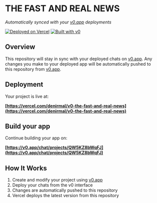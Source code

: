 # THE FAST AND REAL NEWS

*Automatically synced with your [v0.app](https://v0.app) deployments*

[![Deployed on Vercel](https://img.shields.io/badge/Deployed%20on-Vercel-black?style=for-the-badge&logo=vercel)](https://vercel.com/denirmal/v0-the-fast-and-real-news)
[![Built with v0](https://img.shields.io/badge/Built%20with-v0.app-black?style=for-the-badge)](https://v0.app/chat/projects/QW5KZ8bWqFJ)

## Overview

This repository will stay in sync with your deployed chats on [v0.app](https://v0.app).
Any changes you make to your deployed app will be automatically pushed to this repository from [v0.app](https://v0.app).

## Deployment

Your project is live at:

**[https://vercel.com/denirmal/v0-the-fast-and-real-news](https://vercel.com/denirmal/v0-the-fast-and-real-news)**

## Build your app

Continue building your app on:

**[https://v0.app/chat/projects/QW5KZ8bWqFJ](https://v0.app/chat/projects/QW5KZ8bWqFJ)**

## How It Works

1. Create and modify your project using [v0.app](https://v0.app)
2. Deploy your chats from the v0 interface
3. Changes are automatically pushed to this repository
4. Vercel deploys the latest version from this repository
